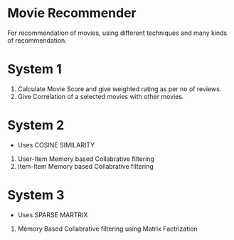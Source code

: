 # Movie Recommender
For recommendation of movies, using different techniques and many kinds of recommendation.

# System 1 
1) Calculate Movie Score and give weighted rating as per no of reviews.
2) Give Correlation of a selected movies with other movies.

# System 2
* Uses COSINE SIMILARITY
1) User-Item Memory based Collabrative filtering
2) Item-Item Memory based Collabrative filtering

# System 3
* Uses SPARSE MARTRIX
1) Memory Based Collabrative filtering using Matrix Factrization


